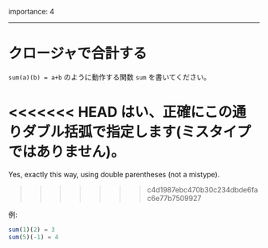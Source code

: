 importance: 4

---

# クロージャで合計する

`sum(a)(b) = a+b` のように動作する関数 `sum` を書いてください。

<<<<<<< HEAD
はい、正確にこの通りダブル括弧で指定します(ミスタイプではありません)。
=======
Yes, exactly this way, using double parentheses (not a mistype).
>>>>>>> c4d1987ebc470b30c234dbde6fac6e77b7509927

例:

```js
sum(1)(2) = 3
sum(5)(-1) = 4
```
